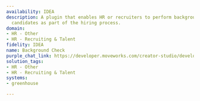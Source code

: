 ```yaml
---
availability: IDEA
description: A plugin that enables HR or recruiters to perform background checks for
  candidates as part of the hiring process.
domain:
- HR - Other
- HR - Recruiting & Talent
fidelity: IDEA
name: Background Check
purple_chat_link: https://developer.moveworks.com/creator-studio/developer-tools/purple-chat/?conversation=%7B%22startTimestamp%22%3A%2211%3A43+AM%22%2C%22messages%22%3A%5B%7B%22parts%22%3A%5B%7B%22richText%22%3A%22I%E2%80%99d+like+to+perform+a+background+check+for+%3Cb%3EJohn+Doe%3C%2Fb%3E.%22%7D%5D%2C%22role%22%3A%22user%22%7D%2C%7B%22parts%22%3A%5B%7B%22richText%22%3A%22Here+are+the+details+for+%3Cb%3EJohn+Doe%3C%2Fb%3E%3A%22%7D%2C%7B%22richText%22%3A%22%3Cul%3E%5Cn++%3Cli%3E%3Cb%3EFull+Name%3A%3C%2Fb%3E+John+Doe%3C%2Fli%3E%5Cn++%3Cli%3E%3Cb%3EPosition+Applied+For%3A%3C%2Fb%3E+Software+Engineer%3C%2Fli%3E%5Cn%3C%2Ful%3E%5CnPlease+confirm+if+these+details+are+correct%2C+and+I%E2%80%99ll+initiate+the+background+check.%22%7D%2C%7B%22buttons%22%3A%5B%7B%22buttonText%22%3A%22Confirm%22%2C%22style%22%3A%22filled%22%7D%2C%7B%22buttonText%22%3A%22Edit+Details%22%2C%22style%22%3A%22outlined%22%7D%2C%7B%22buttonText%22%3A%22Cancel%22%2C%22style%22%3A%22outlined%22%7D%5D%7D%5D%2C%22role%22%3A%22assistant%22%7D%2C%7B%22parts%22%3A%5B%7B%22richText%22%3A%22Yes%2C+the+details+are+correct.%22%7D%5D%2C%22role%22%3A%22user%22%7D%2C%7B%22parts%22%3A%5B%7B%22richText%22%3A%22Thank+you%21+Initiating+the+background+check+for+%3Cb%3EJohn+Doe%3C%2Fb%3E.%22%7D%2C%7B%22richText%22%3A%22Please+hold+on+while+I+process+the+request...%22%7D%5D%2C%22role%22%3A%22assistant%22%7D%2C%7B%22parts%22%3A%5B%7B%22richText%22%3A%22%E2%9C%85+%3Cb%3EBackground+check+initiated%21%3C%2Fb%3E%22%7D%2C%7B%22richText%22%3A%22I%E2%80%99ll+notify+you+once+the+results+are+available.+Let+me+know+if+you+need+anything+else%21%22%7D%5D%2C%22role%22%3A%22assistant%22%7D%5D%7D
solution_tags:
- HR - Other
- HR - Recruiting & Talent
systems:
- greenhouse

---
```

